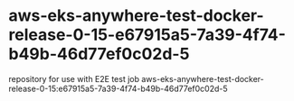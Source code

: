 # aws-eks-anywhere-test-docker-release-0-15-e67915a5-7a39-4f74-b49b-46d77ef0c02d-5
repository for use with E2E test job aws-eks-anywhere-test-docker-release-0-15:e67915a5-7a39-4f74-b49b-46d77ef0c02d-5
